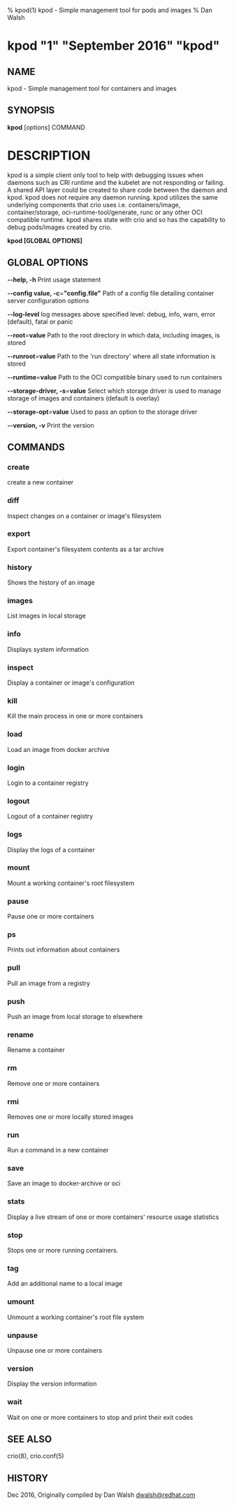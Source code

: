 % kpod(1) kpod - Simple management tool for pods and images
% Dan Walsh
# kpod "1" "September 2016" "kpod"
## NAME
kpod - Simple management tool for containers and images

## SYNOPSIS
**kpod** [*options*] COMMAND

# DESCRIPTION
kpod is a simple client only tool to help with debugging issues when daemons
such as CRI runtime and the kubelet are not responding or failing. A shared API
layer could be created to share code between the daemon and kpod. kpod does not
require any daemon running. kpod utilizes the same underlying components that
crio uses i.e. containers/image, container/storage, oci-runtime-tool/generate,
runc or any other OCI compatible runtime. kpod shares state with crio and so
has the capability to debug pods/images created by crio.

**kpod [GLOBAL OPTIONS]**

## GLOBAL OPTIONS

**--help, -h**
  Print usage statement

**--config value, -c**=**"config.file"**
   Path of a config file detailing container server configuration options

**--log-level**
   log messages above specified level: debug, info, warn, error (default), fatal or panic

**--root**=**value**
   Path to the root directory in which data, including images, is stored

**--runroot**=**value**
   Path to the 'run directory' where all state information is stored

**--runtime**=**value**
    Path to the OCI compatible binary used to run containers

**--storage-driver, -s**=**value**
   Select which storage driver is used to manage storage of images and containers (default is overlay)

**--storage-opt**=**value**
   Used to pass an option to the storage driver

**--version, -v**
  Print the version

## COMMANDS

### create
create a new container

### diff
Inspect changes on a container or image's filesystem

### export
Export container's filesystem contents as a tar archive

### history
Shows the history of an image

### images
List images in local storage

### info
Displays system information

### inspect
Display a container or image's configuration

### kill
Kill the main process in one or more containers

### load
Load an image from docker archive

### login
Login to a container registry

### logout
Logout of a container registry

### logs
Display the logs of a container

### mount
Mount a working container's root filesystem

### pause
Pause one or more containers

### ps
Prints out information about containers

### pull
Pull an image from a registry

### push
Push an image from local storage to elsewhere

### rename
Rename a container

### rm
Remove one or more containers

### rmi
Removes one or more locally stored images

### run
Run a command in a new container

### save
Save an image to docker-archive or oci

### stats
Display a live stream of one or more containers' resource usage statistics

### stop
Stops one or more running containers.

### tag
Add an additional name to a local image

### umount
Unmount a working container's root file system

### unpause
Unpause one or more containers

### version
Display the version information

### wait
Wait on one or more containers to stop and print their exit codes

## SEE ALSO
crio(8), crio.conf(5)

## HISTORY
Dec 2016, Originally compiled by Dan Walsh <dwalsh@redhat.com>
